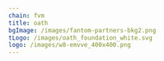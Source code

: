 ```yaml
---
chain: fvm
title: oath
bgImage: /images/fantom-partners-bkg2.png
tLogo: /images/oath_foundation_white.svg
logo: /images/w8-emvve_400x400.png
---
```

